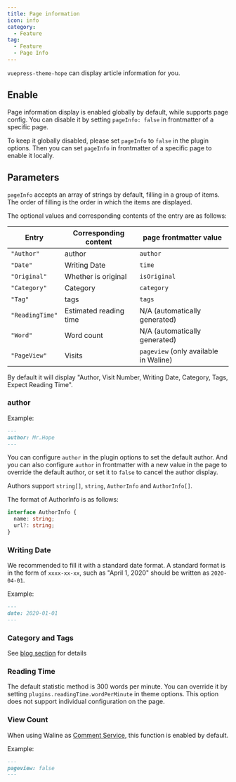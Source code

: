 ```yaml
---
title: Page information
icon: info
category:
  - Feature
tag:
  - Feature
  - Page Info
---
```


`vuepress-theme-hope` can display article information for you.

<!-- more -->

## Enable

Page information display is enabled globally by default, while supports page config. You can disable it by setting `pageInfo: false` in frontmatter of a specific page.

To keep it globally disabled, please set `pageInfo` to `false` in the plugin options. Then you can set `pageInfo` in frontmatter of a specific page to enable it locally.

## Parameters <Badge text="Support page config" />

`pageInfo` accepts an array of strings by default, filling in a group of items. The order of filling is the order in which the items are displayed.

The optional values and corresponding contents of the entry are as follows:

| Entry           | Corresponding content  | page frontmatter value                |
| --------------- | ---------------------- | ------------------------------------- |
| `"Author"`      | author                 | `author`                              |
| `"Date"`        | Writing Date           | `time`                                |
| `"Original"`    | Whether is original    | `isOriginal`                          |
| `"Category"`    | Category               | `category`                            |
| `"Tag"`         | tags                   | `tags`                                |
| `"ReadingTime"` | Estimated reading time | N/A (automatically generated)         |
| `"Word"`        | Word count             | N/A (automatically generated)         |
| `"PageView"`    | Visits                 | `pageview` (only available in Waline) |

By default it will display "Author, Visit Number, Writing Date, Category, Tags, Expect Reading Time".

### author <Badge text="Support page config" />

Example:

```md
---
author: Mr.Hope
---
```

You can configure `author` in the plugin options to set the default author. And you can also configure `author` in frontmatter with a new value in the page to override the default author, or set it to `false` to cancel the author display.

Authors support `string[]`, `string`, `AuthorInfo` and `AuthorInfo[]`.

The format of AuthorInfo is as follows:

```ts
interface AuthorInfo {
  name: string;
  url?: string;
}
```

### Writing Date

We recommended to fill it with a standard date format. A standard format is in the form of `xxxx-xx-xx`, such as "April 1, 2020" should be written as `2020-04-01`.

Example:

```md
---
date: 2020-01-01
---
```

### Category and Tags

See [blog section](../blog/category-and-tags.md) for details

### Reading Time

The default statistic method is 300 words per minute. You can override it by setting `plugins.readingTime.wordPerMinute` in theme options. This option does not support individual configuration on the page.

### View Count <Badge text="Support page config" />

When using Waline as [Comment Service](comment.md), this function is enabled by default.

Example:

```md
---
pageview: false
---
```

